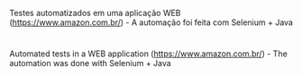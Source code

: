 
Testes automatizados em uma aplicação WEB (https://www.amazon.com.br/) - A automação foi feita com Selenium + Java

#

Automated tests in a WEB application (https://www.amazon.com.br/) - The automation was done with Selenium + Java
